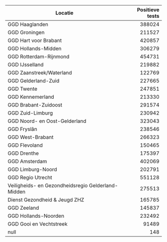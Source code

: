 | Locatie | Positieve tests |
|---------|----------------:|
| GGD Haaglanden                           | 388024 |
| GGD Groningen                            | 211527 |
| GGD Hart voor Brabant                    | 420857 |
| GGD Hollands-Midden                      | 306279 |
| GGD Rotterdam-Rijnmond                   | 454731 |
| GGD IJsselland                           | 219882 |
| GGD Zaanstreek/Waterland                 | 122769 |
| GGD Gelderland-Zuid                      | 227665 |
| GGD Twente                               | 247851 |
| GGD Kennemerland                         | 213330 |
| GGD Brabant-Zuidoost                     | 291574 |
| GGD Zuid-Limburg                         | 230942 |
| GGD Noord- en Oost-Gelderland            | 323043 |
| GGD Fryslân                              | 238546 |
| GGD West-Brabant                         | 266323 |
| GGD Flevoland                            | 150465 |
| GGD Drenthe                              | 175397 |
| GGD Amsterdam                            | 402069 |
| GGD Limburg-Noord                        | 202791 |
| GGD Regio Utrecht                        | 551128 |
| Veiligheids- en Gezondheidsregio Gelderland-Midden | 275513 |
| Dienst Gezondheid & Jeugd ZHZ            | 165785 |
| GGD Zeeland                              | 145837 |
| GGD Hollands-Noorden                     | 232492 |
| GGD Gooi en Vechtstreek                  | 91489 |
| null                                     |   148 |
